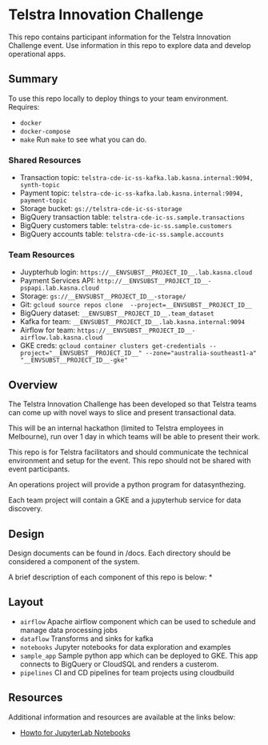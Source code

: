# Telstra Innovation Challenge
 This repo contains participant information for the Telstra Innovation Challenge event.
 Use information in this repo to explore data and develop operational apps.

## Summary 
To use this repo locally to deploy things to your team environment. Requires:
- `docker`
- `docker-compose`
- `make`
Run `make` to see what you can do.

### Shared Resources
- Transaction topic: ```telstra-cde-ic-ss-kafka.lab.kasna.internal:9094, synth-topic``` 
- Payment topic: ```telstra-cde-ic-ss-kafka.lab.kasna.internal:9094, payment-topic```
- Storage bucket: ```gs://telstra-cde-ic-ss-storage```
- BigQuery transaction table: ```telstra-cde-ic-ss.sample.transactions```
- BigQuery customers table: ```telstra-cde-ic-ss.sample.customers```
- BigQuery accounts table: ```telstra-cde-ic-ss.sample.accounts```

### Team Resources
- Juypterhub login: ```https://__ENVSUBST__PROJECT_ID__.lab.kasna.cloud```
- Payment Services API: ```http://__ENVSUBST__PROJECT_ID__-pspapi.lab.kasna.cloud```
- Storage: ```gs://__ENVSUBST__PROJECT_ID__-storage/```
- Git: ```gcloud source repos clone  --project=__ENVSUBST__PROJECT_ID__```
- BigQuery dataset: ```__ENVSUBST__PROJECT_ID__.team_dataset```
- Kafka for team: ```__ENVSUBST__PROJECT_ID__.lab.kasna.internal:9094```
- Airflow for team: ```https://__ENVSUBST__PROJECT_ID__-airflow.lab.kasna.cloud```
- GKE creds: 
```gcloud container clusters get-credentials --project="__ENVSUBST__PROJECT_ID__" --zone="australia-southeast1-a" "__ENVSUBST__PROJECT_ID__-gke"```

## Overview 
The Telstra Innovation Challenge has been developed so that Telstra
teams can come up with novel ways to slice and present transactional data.

This will be an internal hackathon (limited to Telstra employees in Melbourne),
run over 1 day in which teams will be able to present their work.

This repo is for Telstra facilitators and should communicate the technical 
environment and setup for the event. This repo should not be shared with event
participants. 

An operations project will provide a python program for datasynthezing.

Each team project will contain a GKE and a jupyterhub service for data discovery.

## Design
Design documents can be found in /docs. Each directory should be considered a 
component of the system.

A brief description of each component of this repo is below:
*
## Layout 
* `airflow` Apache airflow component which can be used to schedule and manage data processing jobs 
* `dataflow` Transforms and sinks for kafka
* `notebooks` Jupyter notebooks for data exploration and examples 
* `sample_app` Sample python app which can be deployed to GKE. This app connects to BigQuery or CloudSQL and renders a custerom.
* `pipelines` CI and CD pipelines for team projects using cloudbuild

## Resources
Additional information and resources are available at the links below:

- [Howto for JupyterLab Notebooks](https://jupyterlab.readthedocs.io/en/stable/user/notebook.html)

